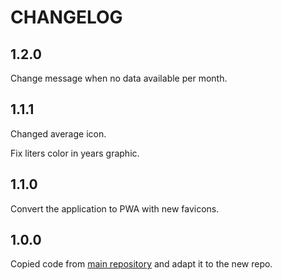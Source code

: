 # CHANGELOG

## 1.2.0

Change message when no data available per month.

## 1.1.1

Changed average icon.

Fix liters color in years graphic.

## 1.1.0

Convert the application to PWA with new favicons.

## 1.0.0

Copied code from [main repository](https://github.com/jaimemartinmartin15/jaimeelingeniero.es) and adapt it to the new repo.
